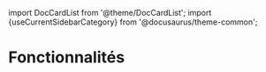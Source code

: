import DocCardList from '@theme/DocCardList';
import {useCurrentSidebarCategory} from '@docusaurus/theme-common';

# Fonctionnalités

<DocCardList items={useCurrentSidebarCategory().items}/>
